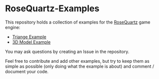 # RoseQuartz-Examples
This repository holds a collection of examples for the [RoseQuartz](https://devtaube.itch.io/rosequartz) game engine: 
- [Triange Example](triangle)
- [3D Model Example](model)

You may ask questions by creating an Issue in the repository.

Feel free to contribute and add other examples, but try to keep them as simple as possible (only doing what the example is about) and comment / document your code.
